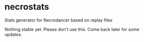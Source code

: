 # necrostats
Stats generator for Necrodancer based on replay files

Nothing stable yet. Please don't use this. Come back later for some updates.